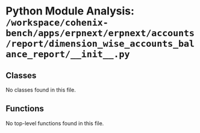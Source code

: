 # Python Module Analysis: `/workspace/cohenix-bench/apps/erpnext/erpnext/accounts/report/dimension_wise_accounts_balance_report/__init__.py`

## Classes

No classes found in this file.


## Functions

No top-level functions found in this file.
